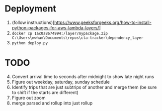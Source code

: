 # Deployment
1. (follow instructions)[https://www.geeksforgeeks.org/how-to-install-python-packages-for-aws-lambda-layers/]
1. `docker cp 1ac0a8674994:/layer/mypackage.zip C:\Users\mwham\Documents\repos\cta-tracker\dependency_layer`
2. `python deploy.py`


# TODO
4. Convert arrival time to seconds after midnight to show late night runs
5. Figure out weekday, saturday, sunday schedule
6. Identify trips that are just subtrips of another and merge them (be sure to shift if the starts are different)
7. Figure out zoom
8. merge parsed and rollup into just rollup